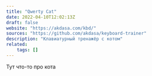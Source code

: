```yaml
---
title: "Qwerty Cat"
date: 2022-04-10T12:02:13Z
draft: false
website: "https://akdasa.com/kbd/"
sources: "https://github.com/akdasa/keyboard-trainer"
description: "Клавиатурный тренажёр с котом"
related:
    tags: []
---
```


Тут что-то про кота